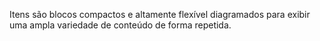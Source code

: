 Itens são blocos compactos e altamente flexível diagramados para exibir uma ampla variedade de conteúdo de forma repetida.
